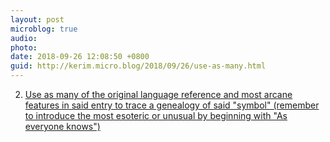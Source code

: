 ```yaml
---
layout: post
microblog: true
audio: 
photo: 
date: 2018-09-26 12:08:50 +0800
guid: http://kerim.micro.blog/2018/09/26/use-as-many.html
---
```

2. [Use as many of the original language reference and most arcane features in said entry to trace a genealogy of said "symbol" (remember to introduce the most esoteric or unusual by beginning with "As everyone knows")](https://leniency.blogspot.com/2008/12/how-to-write-like-agamben.html?m=1)
